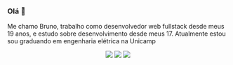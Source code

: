 ### Olá 👋
Me chamo Bruno, trabalho como desenvolvedor web fullstack desde meus 19 anos, e estudo sobre desenvolvimento desde meus 17. Atualmente estou sou graduando em engenharia elétrica na Unicamp

<p align="center">
  <a href="https://brunovbsilva.github.io/portfolio/"><img src="https://img.shields.io/badge/-Github.io-24292e?logo=Github&logoColor=white&link=https://brunovbsilva.github.io/portfolio/"></a>
  <a href="https://www.linkedin.com/in/bruno-silva-346b77163"><img src="https://img.shields.io/badge/-LinkedIn-0073b0?logo=Linkedin&logoColor=white&link=https://www.linkedin.com/in/bruno-silva-346b77163"></a>
  <a href="https://www.instagram.com/bruno.vbs/"><img src="https://img.shields.io/badge/-Instagram-ed4956?labelColor=ed4956&logo=instagram&logoColor=white&link=https://www.instagram.com/bruno.vbs/"></a>
<p>
